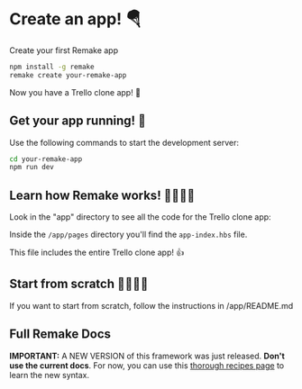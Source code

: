 # Create an app! 🪂

Create your first Remake app

```sh
npm install -g remake
remake create your-remake-app
```

Now you have a Trello clone app! 🤩

## Get your app running! 🛵

Use the following commands to start the development server:

```sh
cd your-remake-app
npm run dev
```

## Learn how Remake works! 👩‍💻👨‍💻

Look in the "app" directory to see all the code for the Trello clone app:

Inside the `/app/pages` directory you'll find the `app-index.hbs` file.

This file includes the entire Trello clone app! 👍

## Start from scratch 👨‍🎨👩‍🎨

If you want to start from scratch, follow the instructions in /app/README.md

## Full Remake Docs

**IMPORTANT:** A NEW VERSION of this framework was just released. **Don't use the current docs**. For now, you can use this [thorough recipes page](https://recipes.remaketheweb.com/) to learn the new syntax.

